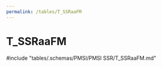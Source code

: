 ```yaml
---
permalink: /tables/T_SSRaaFM
---
```

# T_SSRaaFM
<!-- SPDX-License-Identifier: MPL-2.0 -->

<!-- ATTENTION : Ne pas supprimer ou modifier la ligne ci-dessous -->
#include "tables/.schemas/PMSI/PMSI SSR/T_SSRaaFM.md"
<!-- ATTENTION : Ne pas supprimer ou modifier la ligne ci-dessus -->

